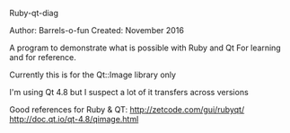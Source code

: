 Ruby-qt-diag

Author: Barrels-o-fun
Created: November 2016

A program to demonstrate what is possible with Ruby and Qt
For learning and for reference.

Currently this is for the Qt::Image library only

I'm using Qt 4.8 but I suspect a lot of it transfers across versions

Good references for Ruby & QT:
http://zetcode.com/gui/rubyqt/
http://doc.qt.io/qt-4.8/qimage.html


